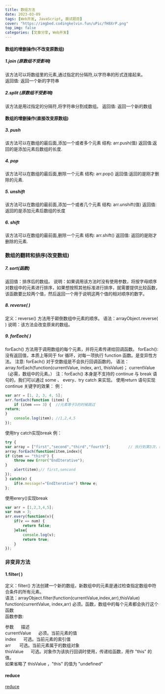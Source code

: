 ```yaml
---
title: 数组方法
date: 2023-03-09
tags: [Web开发, JavaScript, 面试题目]
cover: "https://imgbed.codingkelvin.fun/uPic/fH8XrP.png"
top_img: false
categories: [文章分享, Web开发]
---
```

#### 数组的增删操作(不改变原数组)
##### 1.join (原数组不受影响)   
该方法可以将数组里的元素,通过指定的分隔符,以字符串的形式连接起来。   
返回值: 返回一个新的字符串

##### 2.split (原数组不受影响)   
该方法是用过指定的分隔符,将字符串分割成数组。
返回值: 返回一个新的数组

#### 数组的增删操作(直接改变原数组)
##### 3. push
该方法可以在数组的最后面,添加一个或者多个元素
结构: arr.push(值)
返回值:返回的是添加元素后数组的长度.

##### 4. pop
该方法可以在数组的最后面,删除一个元素
结构: arr.pop()
返回值:返回的是刚才删除的元素.

##### 5. unshift
该方法可以在数组的最前面,添加一个或者几个元素
结构: arr.unshift(值)
返回值: 返回的是添加元素后数组的长度

##### 6. shift
该方法可以在数组的最前面,删除一个元素
结构: arr.shift()
返回值: 返回的是刚才删除的元素.

### 数组的翻转和排序(改变数组)

##### 7. sort(函数)
返回值：排序后的数组。
说明：如果调用该方法时没有使用参数，将按字母顺序对数组中的元素进行排序，如果想按照其他标准进行排序，就需要提供比较函数，该函数要比较两个值，然后返回一个用于说明这两个值的相对顺序的数字。

##### 8. reverse( )
定义：reverse() 方法用于颠倒数组中元素的顺序。
语法：arrayObject.reverse( )
说明：该方法会改变原来的数组。

##### 9. forEach( )
forEach() 方法用于调用数组的每个元素，并将元素传递给回调函数。
forEach(): 没有返回值，本质上等同于 for 循环，对每一项执行 function 函数。是变异性方法。
注意: forEach() 对于空数组是不会执行回调函数的。
语法：array.forEach(function(currentValue, index, arr), thisValue)；
currentValue（必需，数组中的元素。）
注：forEach() 本身是不支持的 continue 与 break 语句的，我们可以通过 some 、 every、try catch 来实现。
使用return 语句实现 continue 关键字的效果：
例：
```js
var arr = [1, 2, 3, 4, 5];
arr.forEach(function (item) {
    if (item === 3) {  //元素等于3的时候跳过
return;
}
    console.log(item); //1,2,4,5
});
```

使用try catch实现break
例：
```js
try {
var array = ["first","second","third","fourth"];        // 执行到第3次，结束循环
array.forEach(function(item,index){
if (item == "third") {
    throw new Error("EndIterative");
}
    alert(item);// first,sencond
}); 
} catch(e) { 
    if(e.message!="EndIterative") throw e; 
};
```

使用erery()实现break
```js
var arr = [1,2,3,4,5]; 
var num = 3; 
arr.every(function(v){
    if(v == num) {
        return false;
    }else{ 
        console.log(v); 
        return true;
    }
});
```

### 非变异方法 
#### 1.filter( )
定义：filter() 方法创建一个新的数组，新数组中的元素是通过检查指定数组中符合条件的所有元素。    
语法：arrayObject.filter(function(currentValue,index,arr),thisValue)
function(currentValue, index,arr)	必须。函数，数组中的每个元素都会执行这个函数    
函数参数:

参数&nbsp;&nbsp;&nbsp;&nbsp;&nbsp;&nbsp;描述   
currentValue&nbsp;&nbsp;&nbsp;&nbsp;&nbsp;&nbsp;必须。当前元素的值   
index&nbsp;&nbsp;&nbsp;&nbsp;&nbsp;&nbsp;可选。当前元素的索引值   
arr	&nbsp;&nbsp;&nbsp;&nbsp;&nbsp;&nbsp;可选。当前元素属于的数组对象   
thisValue&nbsp;&nbsp;&nbsp;&nbsp;&nbsp;&nbsp;可选。对象作为该执行回调时使用，传递给函数，用作 "this" 的值。   
如果省略了 thisValue ，"this" 的值为 "undefined"

#### reduce
[reduce](https://blog.csdn.net/U_Are_My_Halo/article/details/89321683)